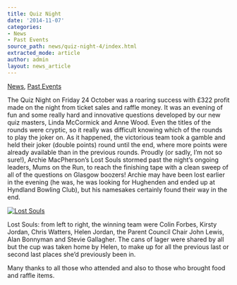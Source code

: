 ```yaml
---
title: Quiz Night
date: '2014-11-07'
categories:
- News
- Past Events
source_path: news/quiz-night-4/index.html
extracted_mode: article
author: admin
layout: news_article
---
```

[News](/news/), [Past Events](category/past-events/)

The Quiz Night on Friday 24 October was a roaring success with £322 profit made on the night from ticket sales and raffle money. It was an evening of fun and some really hard and innovative questions developed by our new quiz masters, Linda McCormick and Anne Wood. Even the titles of the rounds were cryptic, so it really was difficult knowing which of the rounds to play the joker on. As it happened, the victorious team took a gamble and held their joker (double points) round until the end, where more points were already available than in the previous rounds. Proudly (or sadly, I’m not so sure!), Archie MacPherson’s Lost Souls stormed past the night’s ongoing leaders, Mums on the Run, to reach the finishing tape with a clean sweep of all of the questions on Glasgow boozers! Archie may have been lost earlier in the evening (he was, he was looking for Hughenden and ended up at Hyndland Bowling Club), but his namesakes certainly found their way in the end.

[![Lost Souls](/assets/images/2014/11/IMG_1017-300x224.jpg)](/assets/images/2014/11/IMG_1017.jpg)

Lost Souls: from left to right, the winning team were Colin Forbes, Kirsty Jordan, Chris Watters, Helen Jordan, the Parent Council Chair John Lewis, Alan Bonnyman and Stevie Gallagher. The cans of lager were shared by all but the cup was taken home by Helen, to make up for all the previous last or second last places she’d previously been in.

Many thanks to all those who attended and also to those who brought food and raffle items.

